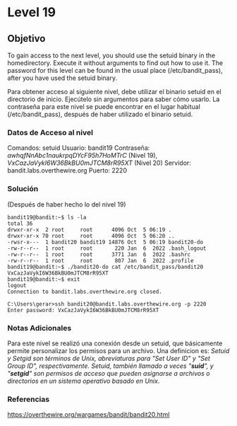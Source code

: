 # Level 19
## Objetivo
To gain access to the next level, you should use the setuid binary in the homedirectory. Execute it without arguments to find out how to use it. The password for this level can be found in the usual place (/etc/bandit_pass), after you have used the setuid binary.

Para obtener acceso al siguiente nivel, debe utilizar el binario setuid en el directorio de inicio. Ejecútelo sin argumentos para saber cómo usarlo. La contraseña para este nivel se puede encontrar en el lugar habitual (/etc/bandit_pass), después de haber utilizado el binario setuid.
### Datos de Acceso al nivel
Comandos: setuid
Usuario: bandit19
Contraseña:  *awhqfNnAbc1naukrpqDYcF95h7HoMTrC* (Nivel 19), *VxCazJaVykI6W36BkBU0mJTCM8rR95XT* (Nivel 20)
Servidor: bandit.labs.overthewire.org
Puerto: 2220
### Solución
(Después de haber hecho lo del nivel 19)
```
bandit19@bandit:~$ ls -la
total 36
drwxr-xr-x  2 root     root      4096 Oct  5 06:19 .
drwxr-xr-x 70 root     root      4096 Oct  5 06:20 ..
-rwsr-x---  1 bandit20 bandit19 14876 Oct  5 06:19 bandit20-do
-rw-r--r--  1 root     root       220 Jan  6  2022 .bash_logout
-rw-r--r--  1 root     root      3771 Jan  6  2022 .bashrc
-rw-r--r--  1 root     root       807 Jan  6  2022 .profile
bandit19@bandit:~$ ./bandit20-do cat /etc/bandit_pass/bandit20
VxCazJaVykI6W36BkBU0mJTCM8rR95XT
bandit19@bandit:~$ exit
logout
Connection to bandit.labs.overthewire.org closed.

C:\Users\gerar>ssh bandit20@bandit.labs.overthewire.org -p 2220
Enter password: VxCazJaVykI6W36BkBU0mJTCM8rR95XT
```
### Notas Adicionales
Para este nivel se realizó una conexión desde un setuid, que básicamente permite personalizar los permisos para un archivo. Una definicion es: *Setuid y Setgid son términos de Unix, abreviaturas para "Set User ID" y "Set Group ID", respectivamente. Setuid, también llamado a veces "**suid**", y "**setgid**" son permisos de acceso que pueden asignarse a archivos o directorios en un sistema operativo basado en Unix.*
### Referencias
https://overthewire.org/wargames/bandit/bandit20.html